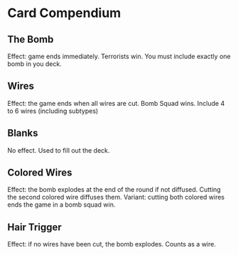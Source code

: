 # Card Compendium

## The Bomb
Effect: game ends immediately. Terrorists win.
You must include exactly one bomb in you deck.

## Wires
Effect: the game ends when all wires are cut. Bomb Squad wins.
Include 4 to 6 wires (including subtypes)

## Blanks
No effect. Used to fill out the deck.


## Colored Wires
Effect: the bomb explodes at the end of the round if not diffused.
Cutting the second colored wire diffuses them.
Variant: cutting both colored wires ends the game in a bomb squad win.

## Hair Trigger
Effect: if no wires have been cut, the bomb explodes. Counts as a wire.
